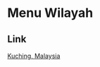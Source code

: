 # Menu Wilayah

## Link

[Kuching, Malaysia](https://github.com/gigit-pemilu/pemilu-2024-99-luar-negeri/tree/main/pileg-dpr/hitung-suara/sub/99-luar-negeri/sub/63-kuching-malaysia/sub/01-kuching-malaysia/sub/0001-kuching-malaysia)

